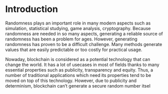 # Introduction
Randomness plays an important role in many modern aspects such as simulation, statistical
studying, game analysis, cryptography. Because randomness are needed in so many aspects,
generating a reliable source of randomness has been a problem for ages. However, generating
randomness has proven to be a difficult challenge. Many methods generate values that are
easily predictable or too costly for practical usage.

Nowaday, blockchain is considered as a potential technology that can change the world.
It has a lot of usecases in most of fields thanks to many essential properties such as publicity,
transparency and equity. Thus, a number of traditional applications which need its properties
tend to be moved on top of this technology. However, due to publicity and determinism,
blockchain can’t generate a secure random number itsel
